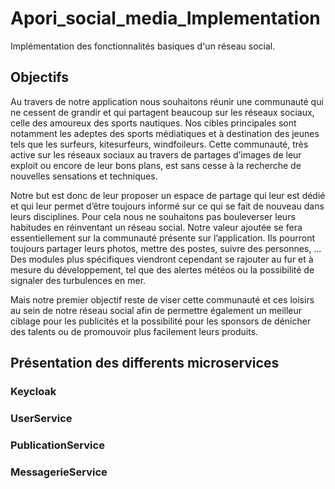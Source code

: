 # Apori_social_media_Implementation
Implémentation des fonctionnalités basiques d'un réseau social.



## Objectifs

Au travers de notre application nous souhaitons réunir une communauté qui ne cessent de grandir et qui partagent beaucoup sur les réseaux sociaux, celle des amoureux des sports nautiques. Nos cibles principales sont notamment les adeptes des sports médiatiques et à destination des jeunes tels que les surfeurs, kitesurfeurs, windfoileurs. Cette communauté, très active sur les réseaux sociaux au travers de partages d’images de leur exploit ou encore de leur bons plans, est sans cesse à la recherche de nouvelles sensations et techniques.

Notre but est donc de leur proposer un espace de partage qui leur est dédié et qui leur permet d’être toujours informé sur ce qui se fait de nouveau dans leurs disciplines. Pour cela nous ne souhaitons pas bouleverser leurs habitudes en réinventant un réseau social. Notre valeur ajoutée se fera essentiellement sur la communauté présente sur l’application. Ils pourront toujours partager leurs photos, mettre des postes, suivre des personnes, … Des modules plus spécifiques viendront cependant se rajouter au fur et à mesure du développement, tel que des alertes météos ou la possibilité de signaler des turbulences en mer.

Mais notre premier objectif reste de viser cette communauté et ces loisirs au sein de notre réseau social afin de permettre également un meilleur ciblage pour les publicités et la possibilité pour les sponsors de dénicher des talents ou de promouvoir plus facilement leurs produits.



## Présentation des differents microservices

### Keycloak


### UserService


### PublicationService 


### MessagerieService
